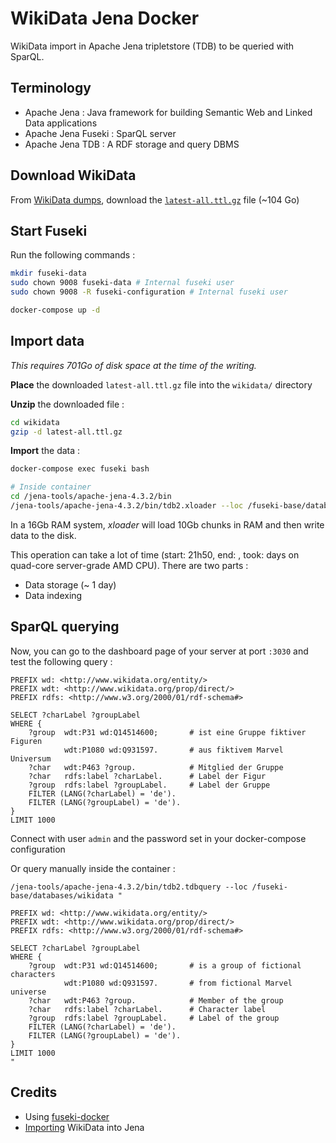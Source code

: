 # WikiData Jena Docker

WikiData import in Apache Jena tripletstore (TDB) to be queried with SparQL.

## Terminology

- Apache Jena : Java framework for building Semantic Web and Linked Data applications
- Apache Jena Fuseki : SparQL server
- Apache Jena TDB : A RDF storage and query DBMS

## Download WikiData

From [WikiData dumps](https://dumps.wikimedia.org/wikidatawiki/entities/), download the [`latest-all.ttl.gz`](https://dumps.wikimedia.org/wikidatawiki/entities/latest-all.ttl.gz) file (~104 Go)

## Start Fuseki

Run the following commands :

```bash
mkdir fuseki-data
sudo chown 9008 fuseki-data # Internal fuseki user
sudo chown 9008 -R fuseki-configuration # Internal fuseki user

docker-compose up -d
```

## Import data

_This requires 701Go of disk space at the time of the writing._

**Place** the downloaded `latest-all.ttl.gz` file into the `wikidata/` directory

**Unzip** the downloaded file :

```bash
cd wikidata
gzip -d latest-all.ttl.gz
```

**Import** the data :

```bash
docker-compose exec fuseki bash

# Inside container
cd /jena-tools/apache-jena-4.3.2/bin
/jena-tools/apache-jena-4.3.2/bin/tdb2.xloader --loc /fuseki-base/databases/wikidata /wikidata/latest-all.ttl
```

In a 16Gb RAM system, _xloader_ will load 10Gb chunks in RAM and then write data to the disk.

This operation can take a lot of time (start: 21h50, end: , took: days on quad-core server-grade AMD CPU). There are two parts :

- Data storage (~ 1 day)
- Data indexing

## SparQL querying

Now, you can go to the dashboard page of your server at port `:3030` and test the following query :

```sparql
PREFIX wd: <http://www.wikidata.org/entity/>
PREFIX wdt: <http://www.wikidata.org/prop/direct/>
PREFIX rdfs: <http://www.w3.org/2000/01/rdf-schema#>

SELECT ?charLabel ?groupLabel
WHERE {
	?group 	wdt:P31 wd:Q14514600;  		# ist eine Gruppe fiktiver Figuren
          	wdt:P1080 wd:Q931597.  		# aus fiktivem Marvel Universum
 	?char 	wdt:P463 ?group. 			# Mitglied der Gruppe
 	?char 	rdfs:label ?charLabel.		# Label der Figur
 	?group 	rdfs:label ?groupLabel. 	# Label der Gruppe
 	FILTER (LANG(?charLabel) = 'de').
 	FILTER (LANG(?groupLabel) = 'de').
}
LIMIT 1000
```

Connect with user `admin` and the password set in your docker-compose configuration

Or query manually inside the container :

```sparql
/jena-tools/apache-jena-4.3.2/bin/tdb2.tdbquery --loc /fuseki-base/databases/wikidata "

PREFIX wd: <http://www.wikidata.org/entity/>
PREFIX wdt: <http://www.wikidata.org/prop/direct/>
PREFIX rdfs: <http://www.w3.org/2000/01/rdf-schema#>

SELECT ?charLabel ?groupLabel
WHERE {
	?group 	wdt:P31 wd:Q14514600;  		# is a group of fictional characters
          	wdt:P1080 wd:Q931597.  		# from fictional Marvel universe
 	?char 	wdt:P463 ?group. 			# Member of the group
 	?char 	rdfs:label ?charLabel.		# Character label
 	?group 	rdfs:label ?groupLabel. 	# Label of the group
 	FILTER (LANG(?charLabel) = 'de').
 	FILTER (LANG(?groupLabel) = 'de').
}
LIMIT 1000
"
```

## Credits

- Using [fuseki-docker](https://github.com/SemanticComputing/fuseki-docker)
- [Importing](https://muncca.com/2019/02/14/wikidata-import-in-apache-jena/#top) WikiData into Jena
